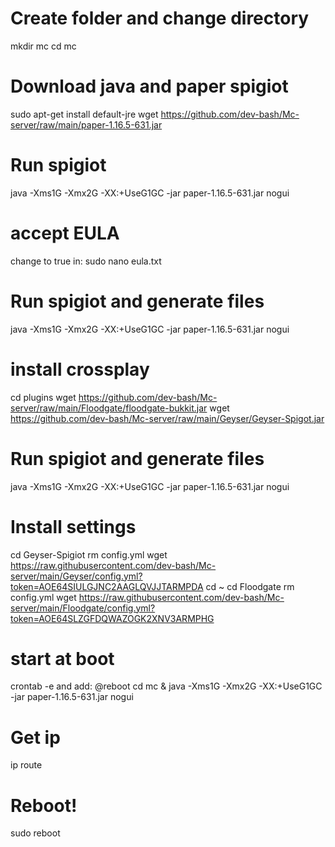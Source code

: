 # Create folder and change directory
mkdir mc
cd mc

# Download java and paper spigiot
sudo apt-get install default-jre
wget https://github.com/dev-bash/Mc-server/raw/main/paper-1.16.5-631.jar

# Run spigiot
java -Xms1G -Xmx2G -XX:+UseG1GC -jar paper-1.16.5-631.jar nogui

# accept EULA
change to true in:
sudo nano eula.txt

# Run spigiot and generate files
java -Xms1G -Xmx2G -XX:+UseG1GC -jar paper-1.16.5-631.jar nogui

# install crossplay
cd plugins
wget https://github.com/dev-bash/Mc-server/raw/main/Floodgate/floodgate-bukkit.jar
wget https://github.com/dev-bash/Mc-server/raw/main/Geyser/Geyser-Spigot.jar

# Run spigiot and generate files
java -Xms1G -Xmx2G -XX:+UseG1GC -jar paper-1.16.5-631.jar nogui

# Install settings
cd Geyser-Spigiot
rm config.yml 
wget https://raw.githubusercontent.com/dev-bash/Mc-server/main/Geyser/config.yml?token=AOE64SIULGJNC2AAGLQVJJTARMPDA
cd ~
cd Floodgate
rm config.yml
wget https://raw.githubusercontent.com/dev-bash/Mc-server/main/Floodgate/config.yml?token=AOE64SLZGFDQWAZOGK2XNV3ARMPHG

# start at boot
crontab -e
and add:
@reboot cd mc & java -Xms1G -Xmx2G -XX:+UseG1GC -jar paper-1.16.5-631.jar nogui

# Get ip 
ip route

# Reboot!
sudo reboot
